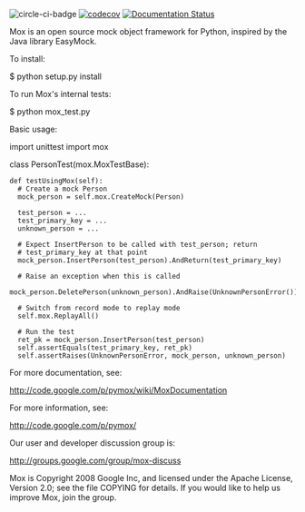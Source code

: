 ![circle-ci-badge](https://circleci.com/gh/ivancrneto/pymox.svg?style=shield&circle-token=:circle-tokena7354b480e49feb7bcf87039e32ddae07379f344)
[![codecov](https://codecov.io/gh/ivancrneto/pymox/branch/master/graph/badge.svg)](https://codecov.io/gh/ivancrneto/pymox)
[![Documentation Status](https://readthedocs.org/projects/pymox/badge/?version=latest)](http://pymox.readthedocs.io/en/latest/?badge=latest)

Mox is an open source mock object framework for Python, inspired by
the Java library EasyMock.

To install:

  $ python setup.py install

To run Mox's internal tests:

  $ python mox_test.py

Basic usage:

  import unittest
  import mox

  class PersonTest(mox.MoxTestBase):

    def testUsingMox(self):
      # Create a mock Person
      mock_person = self.mox.CreateMock(Person)

      test_person = ...
      test_primary_key = ...
      unknown_person = ...

      # Expect InsertPerson to be called with test_person; return
      # test_primary_key at that point
      mock_person.InsertPerson(test_person).AndReturn(test_primary_key)

      # Raise an exception when this is called
      mock_person.DeletePerson(unknown_person).AndRaise(UnknownPersonError())

      # Switch from record mode to replay mode
      self.mox.ReplayAll()

      # Run the test
      ret_pk = mock_person.InsertPerson(test_person)
      self.assertEquals(test_primary_key, ret_pk)
      self.assertRaises(UnknownPersonError, mock_person, unknown_person)

For more documentation, see:

  http://code.google.com/p/pymox/wiki/MoxDocumentation

For more information, see:

  http://code.google.com/p/pymox/

Our user and developer discussion group is:

  http://groups.google.com/group/mox-discuss

Mox is Copyright 2008 Google Inc, and licensed under the Apache
License, Version 2.0; see the file COPYING for details.  If you would
like to help us improve Mox, join the group.
